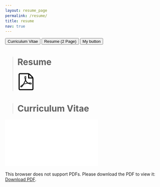 ```yaml
---
layout: resume_page
permalink: /resume/
title: resume
nav: true
---
```


<div class="flex-parent jc-center btn-group">
  <button>Curriculum Vitae</button>
  <button>Resume (2 Page)</button>
  <button title="Message needs to be shown">My button</button>
</div>

> # Resume 
> <p align="left"> <a href="\assets\pdf\K-T-Prajwal-Prathiksh--Resume--(2-Page).pdf"> <img src="\assets\img\pdf_icon.svg" width="55" title="Click Me!"> </a> </p>

> # Curriculum Vitae
<object data="\assets\pdf\K-T-Prajwal-Prathiksh--Curriculum-Vitae.pdf" type="application/pdf" width="750px" height="750px">
    <embed src="\assets\pdf\K-T-Prajwal-Prathiksh--Curriculum-Vitae.pdf" type="application/pdf"> 
        <p>This browser does not support PDFs. Please download the PDF to view it: <a href="\assets\pdf\K-T-Prajwal-Prathiksh--Curriculum-Vitae.pdf">Download PDF</a>.</p>
    </embed>
</object>